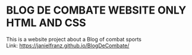 # BLOG DE COMBATE WEBSITE ONLY HTML AND CSS
This is a website project about a Blog of combat sports  
Link: https://janielfranz.github.io/BlogDeCombate/
